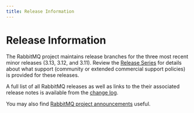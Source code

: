 ```yaml
---
title: Release Information
---
```

<!--
Copyright (c) 2024 Broadcom. All Rights Reserved. The term "Broadcom" refers to Broadcom Inc. and/or its subsidiaries.

All rights reserved. This program and the accompanying materials
are made available under the terms of the under the Apache License,
Version 2.0 (the "License”); you may not use this file except in compliance
with the License. You may obtain a copy of the License at

https://www.apache.org/licenses/LICENSE-2.0

Unless required by applicable law or agreed to in writing, software
distributed under the License is distributed on an "AS IS" BASIS,
WITHOUT WARRANTIES OR CONDITIONS OF ANY KIND, either express or implied.
See the License for the specific language governing permissions and
limitations under the License.
-->

# Release Information

The RabbitMQ project maintains release branches for the three most recent minor releases (3.13, 3.12, and 3.11). Review the [Release Series](https://www.rabbitmq.com/docs/versions) for details about what support (community or extended commercial support policies) is provided for these releases.

 A full list of all RabbitMQ releases as well as links to the their associated release notes is available from the [change log](https://www.rabbitmq.com/docs/changelog). 

 You may also find [RabbitMQ project announcements](https://www.rabbitmq.com/docs/news) useful.  









